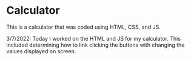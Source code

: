 # Calculator

This is a calculator that was coded using HTML, CSS, and JS.

3/7/2022: Today I worked on the HTML and JS for my calculator. This included determining how to link clicking the buttons with changing the values displayed on screen. 

